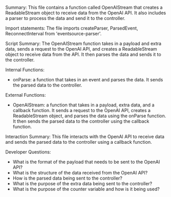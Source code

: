 Summary:
This file contains a function called OpenAIStream that creates a ReadableStream object to receive data from the OpenAI API. It also includes a parser to process the data and send it to the controller.

Import statements:
The file imports createParser, ParsedEvent, ReconnectInterval from 'eventsource-parser'.

Script Summary:
The OpenAIStream function takes in a payload and extra data, sends a request to the OpenAI API, and creates a ReadableStream object to receive data from the API. It then parses the data and sends it to the controller.

Internal Functions:
- onParse: a function that takes in an event and parses the data. It sends the parsed data to the controller.

External Functions:
- OpenAIStream: a function that takes in a payload, extra data, and a callback function. It sends a request to the OpenAI API, creates a ReadableStream object, and parses the data using the onParse function. It then sends the parsed data to the controller using the callback function.

Interaction Summary:
This file interacts with the OpenAI API to receive data and sends the parsed data to the controller using a callback function.

Developer Questions:
- What is the format of the payload that needs to be sent to the OpenAI API?
- What is the structure of the data received from the OpenAI API?
- How is the parsed data being sent to the controller?
- What is the purpose of the extra data being sent to the controller?
- What is the purpose of the counter variable and how is it being used?
